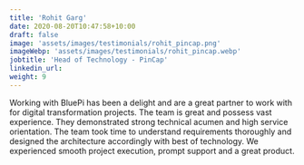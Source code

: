 ```yaml
---
title: 'Rohit Garg'
date: 2020-08-20T10:47:58+10:00
draft: false
image: 'assets/images/testimonials/rohit_pincap.png'
imageWebp: 'assets/images/testimonials/rohit_pincap.webp'
jobtitle: 'Head of Technology - PinCap'
linkedin_url: 
weight: 9
---
```


Working with BluePi has been a delight and are a great partner to work with
for digital transformation projects. The team is great and possess vast
experience. They demonstrated strong technical acumen and high service
orientation. The team took time to understand requirements thoroughly
and designed the architecture accordingly with best of technology. We
experienced smooth project execution, prompt support and a great product.
